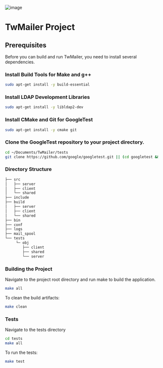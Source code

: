 ![image](https://github.com/ANcpLua/TW-Mailer-Pro/assets/124206820/38be1b2d-aa62-4d11-9f03-accdfd5fc67c)
# TwMailer Project

## Prerequisites

Before you can build and run TwMailer, you need to install several dependencies.

### Install Build Tools for Make and g++
```bash
sudo apt-get install -y build-essential
```
### Install LDAP Development Libraries
```bash
sudo apt-get install -y libldap2-dev
```
### Install CMake and Git for GoogleTest
```bash
sudo apt-get install -y cmake git
```
### Clone the GoogleTest repository to your project directory.
```bash
cd ~/Documents/TwMailer/tests
git clone https://github.com/google/googletest.git || (cd googletest && git pull)
```
### Directory Structure
```bash
├── src
│   ├── server
│   ├── client
│   └── shared
├── include
├── build
│   ├── server
│   ├── client
│   └── shared
├── bin
├── conf
├── logs
├── mail_spool
└── tests
     └─ obj
        ├── client
        ├── shared
        └── server
```

### Building the Project
Navigate to the project root directory and run make to build the application.

```bash
make all
```
To clean the build artifacts:
```bash
make clean
```
### Tests
Navigate to the tests directory
```bash
cd tests
make all
```
To run the tests:
```bash
make test
```
